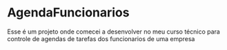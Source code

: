 # AgendaFuncionarios

Esse é um projeto onde comecei a desenvolver no meu curso técnico para controle de agendas de tarefas dos funcionarios de uma empresa
